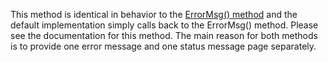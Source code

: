 ﻿This method is identical in behavior to the [ErrorMsg() method](vfps://Topic/wwProcess%3A%3AErrorMsg) and the default implementation simply calls back to the ErrorMsg() method. Please see the documentation for this method. The main reason for both methods is to provide one error message and one status message page separately.